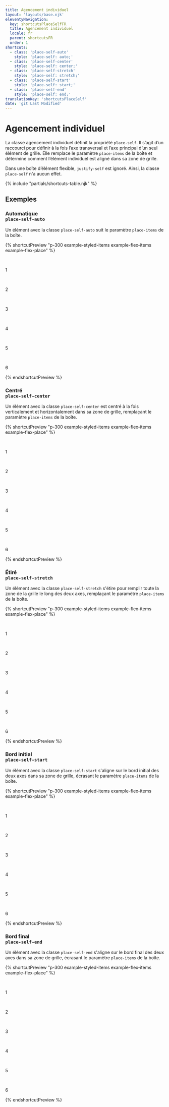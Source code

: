 ```yaml
---
title: Agencement individuel
layout: 'layouts/base.njk'
eleventyNavigation:
  key: shortcutsPlaceSelfFR
  title: Agencement individuel
  locale: fr
  parent: shortcutsFR
  order: 1
shortcuts:
  - class: 'place-self-auto'
    style: 'place-self: auto;'
  - class: 'place-self-center'
    style: 'place-self: center;'
  - class: 'place-self-stretch'
    style: 'place-self: stretch;'
  - class: 'place-self-start'
    style: 'place-self: start;'
  - class: 'place-self-end'
    style: 'place-self: end;'
translationKey: 'shortcutsPlaceSelf'
date: 'git Last Modified'
---
```


# Agencement individuel

La classe agencement individuel définit la propriété `place-self`. Il s’agit d’un raccourci pour définir à la fois l’axe transversal et l’axe principal d’un seul élément de grille. Elle remplace le paramètre `place-items` de la boîte et détermine comment l’élément individuel est aligné dans sa zone de grille.

<gcds-notice type="info" notice-title-tag="h2" notice-title="Aucun effet dans les boîtes d’éléments flexibles">
  <gcds-text>Dans une boîte d’élément flexible, <code>justify-self</code> est ignoré. Ainsi, la classe <code>place-self</code> n'a aucun effet.</gcds-text>
</gcds-notice>

{% include "partials/shortcuts-table.njk" %}

## Exemples

### Automatique<br/>`place-self-auto`

Un élément avec la classe `place-self-auto` suit le paramètre `place-items` de la boîte.

{% shortcutPreview "p-300 example-styled-items example-flex-items example-flex-place" %}

<div class="d-grid grid-cols-3 gap-300 place-items-stretch">
  <p>1</p>
  <p class="place-self-auto">2</p>
  <p>3</p>
  <p>4</p>
  <p>5</p>
  <p>6</p>
</div>
{% endshortcutPreview %}

### Centré<br/>`place-self-center`

Un élément avec la classe `place-self-center` est centré à la fois verticalement et horizontalement dans sa zone de grille, remplaçant le paramètre `place-items` de la boîte.

{% shortcutPreview "p-300 example-styled-items example-flex-items example-flex-place" %}

<div class="d-grid grid-cols-3 gap-300 place-items-stretch">
  <p>1</p>
  <p class="place-self-center">2</p>
  <p>3</p>
  <p>4</p>
  <p>5</p>
  <p>6</p>
</div>
{% endshortcutPreview %}

### Étiré<br/>`place-self-stretch`

Un élément avec la classe `place-self-stretch` s'étire pour remplir toute la zone de la grille le long des deux axes, remplaçant le paramètre `place-items` de la boîte.

{% shortcutPreview "p-300 example-styled-items example-flex-items example-flex-place" %}

<div class="d-grid grid-cols-3 gap-300 place-items-start">
  <p>1</p>
  <p class="place-self-stretch">2</p>
  <p>3</p>
  <p>4</p>
  <p>5</p>
  <p>6</p>
</div>
{% endshortcutPreview %}

### Bord initial<br/>`place-self-start`

Un élément avec la classe `place-self-start` s'aligne sur le bord initial des deux axes dans sa zone de grille, écrasant le paramètre `place-items` de la boîte.

{% shortcutPreview "p-300 example-styled-items example-flex-items example-flex-place" %}

<div class="d-grid grid-cols-3 gap-300 place-items-stretch">
  <p>1</p>
  <p class="place-self-start">2</p>
  <p>3</p>
  <p>4</p>
  <p>5</p>
  <p>6</p>
</div>
{% endshortcutPreview %}

### Bord final<br/>`place-self-end`

Un élément avec la classe `place-self-end` s'aligne sur le bord final des deux axes dans sa zone de grille, écrasant le paramètre `place-items` de la boîte.

{% shortcutPreview "p-300 example-styled-items example-flex-items example-flex-place" %}

<div class="d-grid grid-cols-3 gap-300 place-items-stretch">
  <p>1</p>
  <p class="place-self-end">2</p>
  <p>3</p>
  <p>4</p>
  <p>5</p>
  <p>6</p>
</div>
{% endshortcutPreview %}
